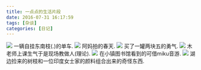 ```yaml
---
title: 一点点的生活片段
date: 2016-07-31 16:17:59
tags: [杂谈]
categories: [日记]
---
```

<a data-fancybox="gallery" href="P079_1.jpg"><img src="P079_1.jpg"></a>
一辆自挂东南枝(.)的单车.
<a data-fancybox="gallery" href="P079_2.jpg"><img src="P079_2.jpg"></a>
阿妈拍的春天.
<a data-fancybox="gallery" href="P079_3.jpg"><img src="P079_3.jpg"></a>
买了一罐两块五的勇气.
<a data-fancybox="gallery" href="P079_4.jpg"><img src="P079_4.jpg"></a>
木老师上课生气于是现场教做人(理论).
<a data-fancybox="gallery" href="P079_5.jpg"><img src="P079_5.jpg"></a>
在小镇图书馆看到的可借miku音游.
<a data-fancybox="gallery" href="P079_6.jpg"><img src="P079_6.jpg"></a>
湖边捡来的树枝和一位印度女士家的颜料组合出来的奇怪东西.
